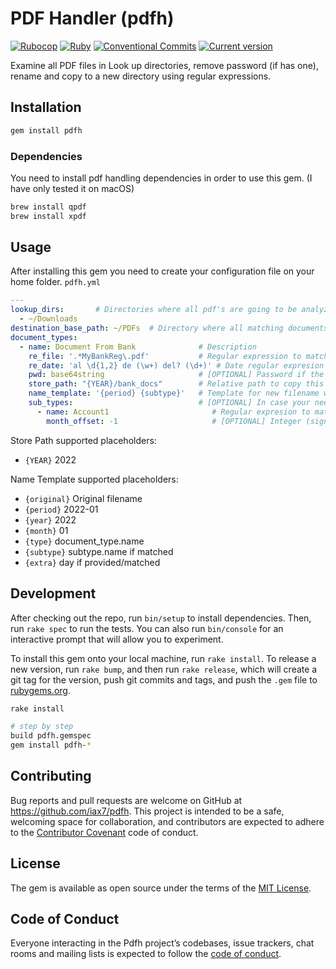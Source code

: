 # PDF Handler (pdfh)

[![Rubocop][rubocop-img]][rubocop-url]
[![Ruby][ruby-img]][ruby-url]
[![Conventional Commits][cc-img]][cc-url]
[![Current version][gem-img]][gem-url]

Examine all PDF files in Look up directories, remove password (if has one), rename and copy to a new directory using regular expressions.

## Installation

```bash
gem install pdfh
```

### Dependencies

You need to install pdf handling dependencies in order to use this gem. (I have only tested it on macOS)

```bash
brew install qpdf
brew install xpdf
```

## Usage

After installing this gem you need to create your configuration file on your home folder.
`pdfh.yml`
```yaml
---
lookup_dirs:       # Directories where all pdf's are going to be analyzed
  - ~/Downloads
destination_base_path: ~/PDFs  # Directory where all matching documents will be copied (MUST exist)
document_types:
  - name: Document From Bank              # Description
    re_file: '.*MyBankReg\.pdf'           # Regular expression to match its filename
    re_date: 'al \d{1,2} de (\w+) del? (\d+)' # Date regular expresion
    pwd: base64string                     # [OPTIONAL] Password if the document is protected
    store_path: "{YEAR}/bank_docs"        # Relative path to copy this document
    name_template: '{period} {subtype}'   # Template for new filename when copied
    sub_types:                            # [OPTIONAL] In case your need an extra category
      - name: Account1                       # Regular expresion to match this subtype
        month_offset: -1                     # [OPTIONAL] Integer (signed) value to adjust month
```

Store Path supported placeholders:
* `{YEAR}` 2022

Name Template supported placeholders:

* `{original}` Original filename
* `{period}` 2022-01
* `{year}` 2022
* `{month}` 01
* `{type}` document_type.name
* `{subtype}` subtype.name if matched
* `{extra}` day if provided/matched

## Development

After checking out the repo, run `bin/setup` to install dependencies. Then, run `rake spec` to run the tests. You can also run `bin/console` for an interactive prompt that will allow you to experiment.

To install this gem onto your local machine, run `rake install`. To release a new version, run `rake bump`, and then run `rake release`, which will create a git tag for the version, push git commits and tags, and push the `.gem` file to [rubygems.org](https://rubygems.org).

```bash
rake install

# step by step
build pdfh.gemspec
gem install pdfh-*
```

## Contributing

Bug reports and pull requests are welcome on GitHub at https://github.com/iax7/pdfh. This project is intended to be a safe, welcoming space for collaboration, and contributors are expected to adhere to the [Contributor Covenant](http://contributor-covenant.org) code of conduct.

## License

The gem is available as open source under the terms of the [MIT License](https://opensource.org/licenses/MIT).

## Code of Conduct

Everyone interacting in the Pdfh project’s codebases, issue trackers, chat rooms and mailing lists is expected to follow the [code of conduct](https://github.com/iax7/pdfh/blob/master/CODE_OF_CONDUCT.md).

<!-- Links -->
[rubocop-img]: https://github.com/iax7/pdfh/actions/workflows/rubocop-analysis.yml/badge.svg
[rubocop-url]: https://github.com/iax7/pdfh/actions/workflows/rubocop-analysis.yml
[ruby-img]: https://img.shields.io/badge/ruby-3.1-blue?style=flat&logo=ruby&logoColor=CC342D&labelColor=white
[ruby-url]: https://www.ruby-lang.org/en/
[cc-img]: https://img.shields.io/badge/Conventional%20Commits-1.0.0-%23FE5196?logo=conventionalcommits&logoColor=00&labelColor=fff
[cc-url]: https://conventionalcommits.org
[gem-img]: https://img.shields.io/gem/v/pdfh?labelColor=fff&label=version
[gem-url]: https://rubygems.org/gems/pdfh
